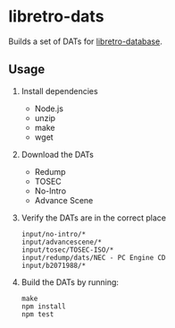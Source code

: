 # libretro-dats

Builds a set of DATs for [libretro-database](http://github.com/libretro/libretro-database).

## Usage

1. Install dependencies
    - Node.js
    - unzip
    - make
    - wget

2. Download the DATs
    - Redump
    - TOSEC
    - No-Intro
    - Advance Scene

3. Verify the DATs are in the correct place
    ```
    input/no-intro/*
    input/advancescene/*
    input/tosec/TOSEC-ISO/*
    input/redump/dats/NEC - PC Engine CD
    input/b2071988/*
    ```

2. Build the DATs by running:
    ```
    make
    npm install
    npm test
    ```
